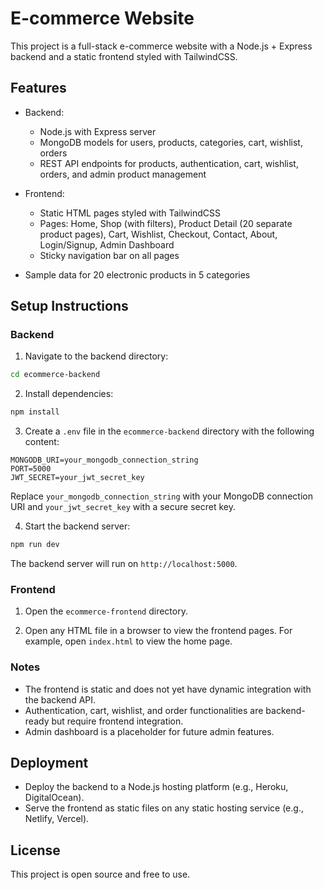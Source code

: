 # E-commerce Website

This project is a full-stack e-commerce website with a Node.js + Express backend and a static frontend styled with TailwindCSS.

## Features

- Backend:
  - Node.js with Express server
  - MongoDB models for users, products, categories, cart, wishlist, orders
  - REST API endpoints for products, authentication, cart, wishlist, orders, and admin product management

- Frontend:
  - Static HTML pages styled with TailwindCSS
  - Pages: Home, Shop (with filters), Product Detail (20 separate product pages), Cart, Wishlist, Checkout, Contact, About, Login/Signup, Admin Dashboard
  - Sticky navigation bar on all pages

- Sample data for 20 electronic products in 5 categories

## Setup Instructions

### Backend

1. Navigate to the backend directory:

```bash
cd ecommerce-backend
```

2. Install dependencies:

```bash
npm install
```

3. Create a `.env` file in the `ecommerce-backend` directory with the following content:

```
MONGODB_URI=your_mongodb_connection_string
PORT=5000
JWT_SECRET=your_jwt_secret_key
```

Replace `your_mongodb_connection_string` with your MongoDB connection URI and `your_jwt_secret_key` with a secure secret key.

4. Start the backend server:

```bash
npm run dev
```

The backend server will run on `http://localhost:5000`.

### Frontend

1. Open the `ecommerce-frontend` directory.

2. Open any HTML file in a browser to view the frontend pages. For example, open `index.html` to view the home page.

### Notes

- The frontend is static and does not yet have dynamic integration with the backend API.
- Authentication, cart, wishlist, and order functionalities are backend-ready but require frontend integration.
- Admin dashboard is a placeholder for future admin features.

## Deployment

- Deploy the backend to a Node.js hosting platform (e.g., Heroku, DigitalOcean).
- Serve the frontend as static files on any static hosting service (e.g., Netlify, Vercel).

## License

This project is open source and free to use.
